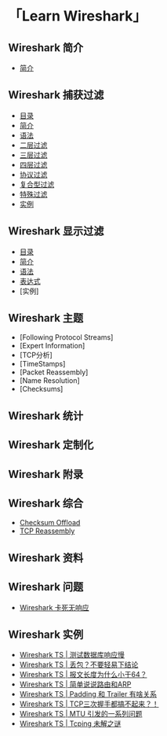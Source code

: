 # 「Learn Wireshark」

## Wireshark 简介
- [简介](https://github.com/7ace/learnwireshark/blob/main/md/Wireshark%20%E7%AE%80%E4%BB%8B/%E7%AE%80%E4%BB%8B.md)


## Wireshark 捕获过滤
- [目录](https://github.com/7ace/learnwireshark/blob/main/md/Wireshark%20%E6%8D%95%E8%8E%B7%E8%BF%87%E6%BB%A4/%E7%9B%AE%E5%BD%95.jpg)
- [简介](https://github.com/7ace/learnwireshark/blob/main/md/Wireshark%20%E6%8D%95%E8%8E%B7%E8%BF%87%E6%BB%A4/%E7%AE%80%E4%BB%8B.md)
- [语法](https://github.com/7ace/learnwireshark/blob/main/md/Wireshark%20%E6%8D%95%E8%8E%B7%E8%BF%87%E6%BB%A4/%E8%AF%AD%E6%B3%95.md)
- [二层过滤](https://github.com/7ace/learnwireshark/blob/main/md/Wireshark%20%E6%8D%95%E8%8E%B7%E8%BF%87%E6%BB%A4/%E4%BA%8C%E5%B1%82%E8%BF%87%E6%BB%A4.md)
- [三层过滤](https://github.com/7ace/learnwireshark/blob/main/md/Wireshark%20%E6%8D%95%E8%8E%B7%E8%BF%87%E6%BB%A4/%E4%B8%89%E5%B1%82%E8%BF%87%E6%BB%A4.md)
- [四层过滤](https://github.com/7ace/learnwireshark/blob/main/md/Wireshark%20%E6%8D%95%E8%8E%B7%E8%BF%87%E6%BB%A4/%E5%9B%9B%E5%B1%82%E8%BF%87%E6%BB%A4.md)
- [协议过滤](https://github.com/7ace/learnwireshark/blob/main/md/Wireshark%20%E6%8D%95%E8%8E%B7%E8%BF%87%E6%BB%A4/%E5%8D%8F%E8%AE%AE%E8%BF%87%E6%BB%A4.md)
- [复合型过滤](https://github.com/7ace/learnwireshark/blob/main/md/Wireshark%20%E6%8D%95%E8%8E%B7%E8%BF%87%E6%BB%A4/%E5%A4%8D%E5%90%88%E5%9E%8B%E8%BF%87%E6%BB%A4.md)
- [特殊过滤](https://github.com/7ace/learnwireshark/blob/main/md/Wireshark%20%E6%8D%95%E8%8E%B7%E8%BF%87%E6%BB%A4/%E7%89%B9%E6%AE%8A%E8%BF%87%E6%BB%A4.md)
- [实例](https://github.com/7ace/learnwireshark/blob/main/md/Wireshark%20%E6%8D%95%E8%8E%B7%E8%BF%87%E6%BB%A4/%E5%AE%9E%E4%BE%8B.md)


## Wireshark 显示过滤
- [目录](https://github.com/7ace/learnwireshark/blob/main/md/Wireshark%20%E6%98%BE%E7%A4%BA%E8%BF%87%E6%BB%A4/%E7%9B%AE%E5%BD%95.jpg)
- [简介](https://github.com/7ace/learnwireshark/blob/main/md/Wireshark%20%E6%98%BE%E7%A4%BA%E8%BF%87%E6%BB%A4/%E7%AE%80%E4%BB%8B.md)
- [语法](https://github.com/7ace/learnwireshark/blob/main/md/Wireshark%20%E6%98%BE%E7%A4%BA%E8%BF%87%E6%BB%A4/%E8%AF%AD%E6%B3%95.md)
- [表达式](https://github.com/7ace/learnwireshark/blob/main/md/Wireshark%20%E6%98%BE%E7%A4%BA%E8%BF%87%E6%BB%A4/%E8%A1%A8%E8%BE%BE%E5%BC%8F.md)
- [实例]


## Wireshark 主题
- [Following Protocol Streams]
- [Expert Information]
- [TCP分析]
- [TimeStamps]
- [Packet Reassembly]
- [Name Resolution]
- [Checksums]


## Wireshark 统计


## Wireshark 定制化


## Wireshark 附录


## Wireshark 综合
- [Checksum Offload](https://github.com/7ace/learnwireshark/blob/main/md/Wireshark%20%E7%BB%BC%E5%90%88/Checksum%20Offload.md)
- [TCP Reassembly](https://github.com/7ace/learnwireshark/blob/main/md/Wireshark%20%E7%BB%BC%E5%90%88/TCP%20Reassembly.md)


## Wireshark 资料


## Wireshark 问题
- [Wireshark 卡死无响应](https://github.com/7ace/learnwireshark/blob/main/md/Wireshark%20%E9%97%AE%E9%A2%98/Wireshark%20%E5%8D%A1%E6%AD%BB%E6%97%A0%E5%93%8D%E5%BA%94.md)

## Wireshark 实例

- [Wireshark TS | 测试数据库响应慢](https://github.com/7ace/learnwireshark/blob/main/md/Wireshark%20%E5%AE%9E%E4%BE%8B/Wireshark%20TS%20-%20%E6%B5%8B%E8%AF%95%E6%95%B0%E6%8D%AE%E5%BA%93%E5%93%8D%E5%BA%94%E6%85%A2.md)
- [Wireshark TS | 丢包？不要轻易下结论](https://github.com/7ace/learnwireshark/blob/main/md/Wireshark%20%E5%AE%9E%E4%BE%8B/Wireshark%20TS%20-%20%E4%B8%A2%E5%8C%85%EF%BC%9F%E4%B8%8D%E8%A6%81%E8%BD%BB%E6%98%93%E4%B8%8B%E7%BB%93%E8%AE%BA.md)
- [Wireshark TS | 报文长度为什么小于64？](https://github.com/7ace/learnwireshark/blob/main/md/Wireshark%20%E5%AE%9E%E4%BE%8B/Wireshark%20TS%20-%20%E6%8A%A5%E6%96%87%E9%95%BF%E5%BA%A6%E4%B8%BA%E4%BB%80%E4%B9%88%E5%B0%8F%E4%BA%8E64%EF%BC%9F.md)
- [Wireshark TS | 简单说说路由和ARP](https://github.com/7ace/learnwireshark/blob/main/md/Wireshark%20%E5%AE%9E%E4%BE%8B/Wireshark%20TS%20-%20%E7%AE%80%E5%8D%95%E8%AF%B4%E8%AF%B4%E8%B7%AF%E7%94%B1%E5%92%8CARP.md)
- [Wireshark TS |  Padding 和 Trailer 有啥关系](https://github.com/7ace/learnwireshark/blob/main/md/Wireshark%20%E5%AE%9E%E4%BE%8B/Wireshark%20TS%20-%20Padding%20%E5%92%8C%20Trailer%20%E6%9C%89%E5%95%A5%E5%85%B3%E7%B3%BB.md)
- [Wireshark TS | TCP三次握手都搞不起来？！](https://github.com/7ace/learnwireshark/blob/main/md/Wireshark%20%E5%AE%9E%E4%BE%8B/Wireshark%20TS%20-%20TCP%E4%B8%89%E6%AC%A1%E6%8F%A1%E6%89%8B%E9%83%BD%E6%90%9E%E4%B8%8D%E8%B5%B7%E6%9D%A5%EF%BC%9F%EF%BC%81.md)
- [Wireshark TS | MTU 引发的一系列问题](https://github.com/7ace/learnwireshark/blob/main/md/Wireshark%20%E5%AE%9E%E4%BE%8B/Wireshark%20TS%20-%20MTU%20%E5%BC%95%E5%8F%91%E7%9A%84%E4%B8%80%E7%B3%BB%E5%88%97%E9%97%AE%E9%A2%98.md)
- [Wireshark TS | Tcping 未解之谜](https://github.com/7ace/learnwireshark/blob/main/md/Wireshark%20%E5%AE%9E%E4%BE%8B/Wireshark%20TS%20-%20Tcping%20%E6%9C%AA%E8%A7%A3%E4%B9%8B%E8%B0%9C.md)
